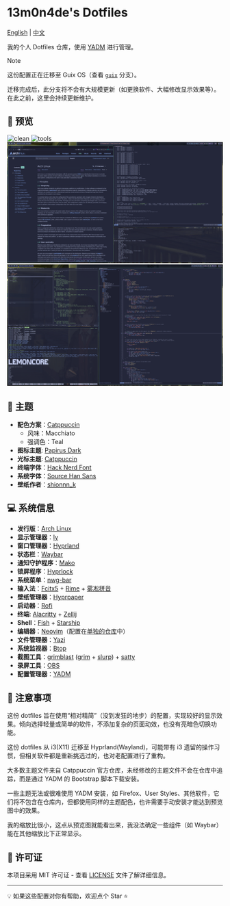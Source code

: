 # 13m0n4de's Dotfiles

[English](./README.md) | [中文](./README.zh.md)

我的个人 Dotfiles 仓库，使用 [YADM](https://yadm.io/) 进行管理。

> [!NOTE]
> 这份配置正在迁移至 Guix OS（查看 [`guix`](https://github.com/13m0n4de/dotfiles/tree/guix) 分支）。
>
> 迁移完成后，此分支将不会有大规模更新（如更换软件、大幅修改显示效果等）。在此之前，这里会持续更新维护。

## 📸 预览

![clean](./assets/clean.png)
![tools](./assets/tools.png)
![windows](./assets/windows.png)
![development](./assets/development.png)

## 🎨 主题

- **配色方案**：[Catppuccin](https://github.com/catppuccin/)
    - 风味：Macchiato
    - 强调色：Teal
- **图标主题**: [Papirus Dark](https://github.com/PapirusDevelopmentTeam/papirus-icon-theme/)
- **光标主题**: [Catppuccin](https://github.com/catppuccin/cursors/)
- **终端字体**：[Hack Nerd Font](https://github.com/ryanoasis/nerd-fonts/tree/master/patched-fonts/Hack)
- **系统字体**：[Source Han Sans](https://github.com/adobe-fonts/source-han-sans)
- **壁纸作者**：[shionnn_k](https://x.com/shionnn_k)

## 💻 系统信息

- **发行版**：[Arch Linux](https://archlinux.org/)
- **显示管理器**：[ly](https://github.com/fairyglade/ly)
- **窗口管理器**：[Hyprland](https://hyprland.org/)
- **状态栏**：[Waybar](https://github.com/Alexays/Waybar/)
- **通知守护程序**：[Mako](https://github.com/emersion/mako)
- **锁屏程序**：[Hyprlock](https://github.com/hyprwm/hyprlock)
- **系统菜单**：[nwg-bar](https://github.com/nwg-piotr/nwg-bar)
- **输入法**：[Fcitx5](https://fcitx-im.org/) + [Rime](https://rime.im/) + [雾凇拼音](https://github.com/iDvel/rime-ice)
- **壁纸管理器**：[Hyprpaper](https://github.com/hyprwm/hyprpaper)
- **启动器**：[Rofi](https://github.com/davatorium/rofi)
- **终端**: [Alacritty](https://alacritty.org/) + [Zellij](https://github.com/zellij-org/zellij)
- **Shell**：[Fish](https://fishshell.com/) + [Starship](https://starship.rs/)
- **编辑器**：[Neovim](https://neovim.io/)（配置在[单独的仓库](https://github.com/13m0n4de/nvim)中）
- **文件管理器**：[Yazi](https://github.com/sxyazi/yazi/)
- **系统监视器**：[Btop](https://github.com/aristocratos/btop)
- **截图工具**：[grimblast](https://github.com/hyprwm/contrib/tree/main/grimblast) ([grim](https://git.sr.ht/~emersion/grim) + [slurp](https://github.com/emersion/slurp)) + [satty](https://github.com/gabm/satty)
- **录屏工具**：[OBS](https://obsproject.com/)
- **配置管理器**：[YADM](https://yadm.io/)

## 📝 注意事项

这份 dotfiles 旨在使用“相对精简”（没到发狂的地步）的配置，实现较好的显示效果。倾向选择轻量或简单的软件，不添加复杂的页面动效，也没有亮暗色切换功能。

这份 dotfiles 从 i3(X11) 迁移至 Hyprland(Wayland)，可能带有 i3 遗留的操作习惯，但相关软件都是重新挑选过的，也对老配置进行了重构。

大多数主题文件来自 Catppuccin 官方仓库，未经修改的主题文件不会在仓库中追踪，而是通过 YADM 的 Bootstrap 脚本下载安装。

一些主题无法或很难使用 YADM 安装，如 Firefox、User Styles、其他软件，它们将不包含在仓库内，但都使用同样的主题配色，也许需要手动安装才能达到预览图中的效果。

我的缩放比很小，这点从预览图就能看出来，我没法确定一些组件（如 Waybar）能在其他缩放比下正常显示。

## 📜 许可证

本项目采用 MIT 许可证 - 查看 [LICENSE](./LICENSE) 文件了解详细信息。

---

💡 如果这些配置对你有帮助，欢迎点个 Star ⭐
